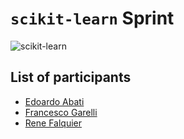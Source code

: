 # `scikit-learn` Sprint

![scikit-learn](https://github.com/scikit-learn/scikit-learn/blob/main/doc/logos/scikit-learn-logo.png?raw=true)

## List of participants

- [Edoardo Abati](https://github.com/EdAbati)
- [Francesco Garelli](https://github.com/stregato)
- [Rene Falquier](https://github.com/rmfalquier)